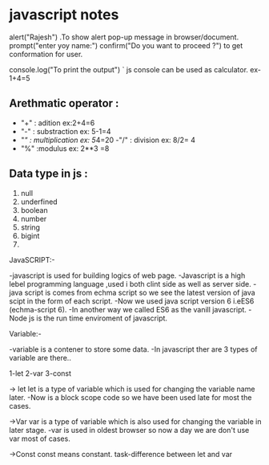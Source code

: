 # javascript notes

alert("Rajesh") .To show alert pop-up message in browser/document.
prompt("enter yoy name:")
confirm("Do you want to proceed ?") to get conformation for user.


console.log("To print the output") 
` js console can be used as calculator.
ex- 1+4=5

## Arethmatic operator :
- "+" : adition  ex:2+4=6
- "-" : substraction  ex: 5-1=4
- "*" : multiplication  ex: 5*4=20
-"/" : division ex: 8/2= 4
- "%" :modulus ex: 2**3 =8

## Data type in js :
1. null
2. underfined
3. boolean
4. number
5. string
6. bigint
7. 
JavaSCRIPT:-

-javascript is used for building logics of web page.
-Javascript is a high lebel programming language ,used i both clint side as well as server side.
-java script is comes from echma script so we see the latest version of java scipt in the form of each script.
-Now we used java script version 6 i.eES6 (echma-script 6).
-In another way we called ES6 as the vanill javascript.
-Node js is the run time enviroment of javascript.

Variable:-

-variable is a contener to store some data.
-In javascript ther are 3 types of variable are there..

1-let
2-var
3-const 

-> let 
let is a type of variable which is used for changing the variable name later.
-Now is a block scope code so we have been used late for most the cases.

->Var
var is a type of variable which is also used for changing the variable in later stage.
-var is used in oldest browser so now a day we are don't use var most of cases.

->Const
const means constant.
task-difference between let and var